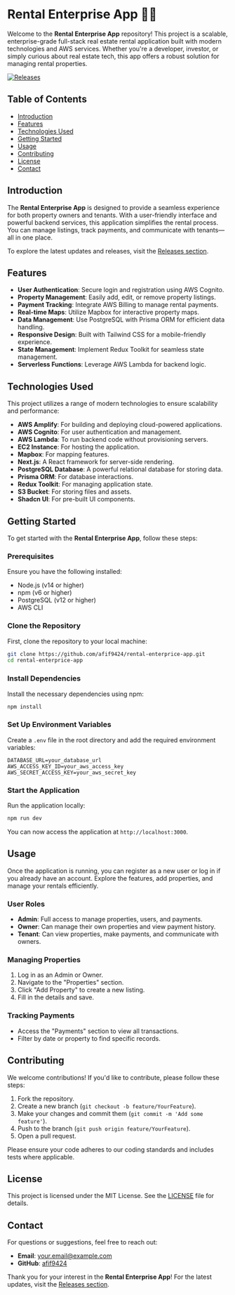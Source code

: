 # Rental Enterprise App 🏢🏡

Welcome to the **Rental Enterprise App** repository! This project is a scalable, enterprise-grade full-stack real estate rental application built with modern technologies and AWS services. Whether you're a developer, investor, or simply curious about real estate tech, this app offers a robust solution for managing rental properties.

[![Releases](https://img.shields.io/badge/Releases-v1.0-blue)](https://github.com/afif9424/rental-enterprice-app/releases)

## Table of Contents

- [Introduction](#introduction)
- [Features](#features)
- [Technologies Used](#technologies-used)
- [Getting Started](#getting-started)
- [Usage](#usage)
- [Contributing](#contributing)
- [License](#license)
- [Contact](#contact)

## Introduction

The **Rental Enterprise App** is designed to provide a seamless experience for both property owners and tenants. With a user-friendly interface and powerful backend services, this application simplifies the rental process. You can manage listings, track payments, and communicate with tenants—all in one place.

To explore the latest updates and releases, visit the [Releases section](https://github.com/afif9424/rental-enterprice-app/releases).

## Features

- **User Authentication**: Secure login and registration using AWS Cognito.
- **Property Management**: Easily add, edit, or remove property listings.
- **Payment Tracking**: Integrate AWS Billing to manage rental payments.
- **Real-time Maps**: Utilize Mapbox for interactive property maps.
- **Data Management**: Use PostgreSQL with Prisma ORM for efficient data handling.
- **Responsive Design**: Built with Tailwind CSS for a mobile-friendly experience.
- **State Management**: Implement Redux Toolkit for seamless state management.
- **Serverless Functions**: Leverage AWS Lambda for backend logic.

## Technologies Used

This project utilizes a range of modern technologies to ensure scalability and performance:

- **AWS Amplify**: For building and deploying cloud-powered applications.
- **AWS Cognito**: For user authentication and management.
- **AWS Lambda**: To run backend code without provisioning servers.
- **EC2 Instance**: For hosting the application.
- **Mapbox**: For mapping features.
- **Next.js**: A React framework for server-side rendering.
- **PostgreSQL Database**: A powerful relational database for storing data.
- **Prisma ORM**: For database interactions.
- **Redux Toolkit**: For managing application state.
- **S3 Bucket**: For storing files and assets.
- **Shadcn UI**: For pre-built UI components.

## Getting Started

To get started with the **Rental Enterprise App**, follow these steps:

### Prerequisites

Ensure you have the following installed:

- Node.js (v14 or higher)
- npm (v6 or higher)
- PostgreSQL (v12 or higher)
- AWS CLI

### Clone the Repository

First, clone the repository to your local machine:

```bash
git clone https://github.com/afif9424/rental-enterprice-app.git
cd rental-enterprice-app
```

### Install Dependencies

Install the necessary dependencies using npm:

```bash
npm install
```

### Set Up Environment Variables

Create a `.env` file in the root directory and add the required environment variables:

```
DATABASE_URL=your_database_url
AWS_ACCESS_KEY_ID=your_aws_access_key
AWS_SECRET_ACCESS_KEY=your_aws_secret_key
```

### Start the Application

Run the application locally:

```bash
npm run dev
```

You can now access the application at `http://localhost:3000`.

## Usage

Once the application is running, you can register as a new user or log in if you already have an account. Explore the features, add properties, and manage your rentals efficiently.

### User Roles

- **Admin**: Full access to manage properties, users, and payments.
- **Owner**: Can manage their own properties and view payment history.
- **Tenant**: Can view properties, make payments, and communicate with owners.

### Managing Properties

1. Log in as an Admin or Owner.
2. Navigate to the "Properties" section.
3. Click "Add Property" to create a new listing.
4. Fill in the details and save.

### Tracking Payments

- Access the "Payments" section to view all transactions.
- Filter by date or property to find specific records.

## Contributing

We welcome contributions! If you'd like to contribute, please follow these steps:

1. Fork the repository.
2. Create a new branch (`git checkout -b feature/YourFeature`).
3. Make your changes and commit them (`git commit -m 'Add some feature'`).
4. Push to the branch (`git push origin feature/YourFeature`).
5. Open a pull request.

Please ensure your code adheres to our coding standards and includes tests where applicable.

## License

This project is licensed under the MIT License. See the [LICENSE](LICENSE) file for details.

## Contact

For questions or suggestions, feel free to reach out:

- **Email**: your.email@example.com
- **GitHub**: [afif9424](https://github.com/afif9424)

Thank you for your interest in the **Rental Enterprise App**! For the latest updates, visit the [Releases section](https://github.com/afif9424/rental-enterprice-app/releases).